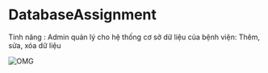 # DatabaseAssignment
Tính năng : 
  Admin quản lý cho hệ thống cơ sở dữ liệu của bệnh viện: Thêm, sửa, xóa dữ liệu
  
    

![OMG](https://user-images.githubusercontent.com/78460153/168532153-16b32aa4-dc26-4659-962d-7f736d6c160e.png)
